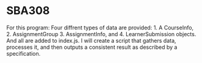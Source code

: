 # SBA308
For this program:
Four diffrent types of data are provided: 1. A CourseInfo, 2. AssignmentGroup 3.  AssignmentInfo, and 4. LearnerSubmission objects. And all are added to index.js.
I will create a script that gathers data, processes it, and then outputs a consistent result as described by a specification. 